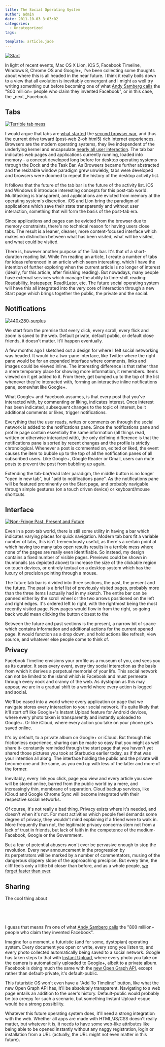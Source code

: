 ```yaml
---
title: The Social Operating System
author: admin
date: 2011-10-03 8:03:02
categories:
  - Uncategorized
tags: 

template: article.jade
---
```


[![](Start-300x291.jpg "Start")](Start.jpg)

In light of recent events, Mac OS X Lion, iOS 5, Facebook Timeline, Windows 8, Chrome OS and Google+, I've been collecting some thoughts about where this is all headed in the near future. I think it really boils down to a view that all evolution is inevitably convergent and I might as well try writing something out before becoming one of what [Andy Samberg calls](http://www.youtube.com/watch?v=WCuvzENr4oY&amp;feature=player_embedded) the "800 million+ people who claim they invented Facebook", or in this case, the _next _Facebook.

## Tabs

[![](Screenshot-300x12.png "Terrible tab mess")](Screenshot.png)

I would argue that tabs are [what started](http://en.wikipedia.org/wiki/Firefox_2) the [second browser war](http://en.wikipedia.org/wiki/Browser_wars#The_second_browser_war), and thus the current drive toward (post-web 2-oh html5) rich internet experiences. Browsers are the modern operating systems, they live independent of the underlying kernel and encapsulate [nearly all user interaction](http://xkcd.com/934/). The tab bar indicates web pages and applications currently running, loaded into memory - a concept developed long before for desktop operating systems through the Dock and the Task Bar. As Browsers became further abstracted and the resizable window paradigm grew unwieldy, tabs were developed and browsers were doomed to repeat the history of the desktop activity list.

It follows that the future of the tab bar is the future of the activity list. iOS and Windows 8 introduce interesting concepts for this post-tab world. Multitasking is transparent, and applications are evicted from memory at the operating system's discretion. iOS and Lion bring the paradigm of applications which save their state transparently and without user interaction, something that will form the basis of the post-tab era.

Since applications and pages can be evicted from the browser due to memory constraints, there's no technical reason for having users close tabs. The result is a leaner, cleaner, more content-focused interface which makes no distinction between what has been visited, what will be visited, and what could be visited.

There is, however another purpose of the Tab bar. It's that of a short-duration reading list. While I'm reading an article, I create a number of tabs for ideas referenced in an article which seem interesting, which I have the intention of further exploring when the current article is no longer of interest (ideally, for this article, after finishing reading). But nowadays, many people have external services which manage the ability to time-shift reading: Readability, Instapaper, ReadItLater, etc. The future social operating system will have this all integrated into the very core of interaction through a new Start page which brings together the public, the private and the social.

## Notifications

[![](440x280-surplus-300x190.png "440x280-surplus")](440x280-surplus.png)

We start from the premise that every click, every scroll, every flick and zoom is saved to the web. Default private, default public, or default close friends, it doesn't matter. It'll happen eventually.

A few months ago I sketched out a design for where I felt social networking was headed. It would be a two-pane interface, like Twitter where the right pane would be for an expanded interface where comments, links and images could be viewed inline. The interesting difference is that rather than a mere temporary place for showing more information, it remembers. Items viewed on it get added to it. From there, get bumped up to the top of the list whenever they're interacted with, forming an interactive inline notifications pane, somewhat like Google+.

What Google+ and Facebook assumes, is that every post that you've interacted with, by commenting or liking, indicates interest. Once interest has been indicated, subsequent changes to the topic of interest, be it additional comments or likes, trigger notifications.

Everything that the user reads, writes or comments on through the social network is added to the notifications pane. Since the notifications pane and profile page contain essentially the same information (all things read, written or otherwise interacted with), the only defining difference is that the notifications pane is sorted by recent changes and the profile is strictly chronological. Whenever a post is commented on, edited or liked, the event causes the item to bubble up to the top of all the notification panes of all subscribed users. Like Google+, Google Reader or Gmail, users can mute posts to prevent the post from bubbling up again.

Extending the tab-bar/read later paradigm, the middle button is no longer "open in new tab", but "add to notifications pane". As the notifications pane will be featured prominently on the Start page, and probably navigable through simple gestures (on a touch driven device) or keyboard/mouse shortcuts.

## Interface

[![](Scan-111003-0001-300x108.jpg "Non-Fringe Past, Present and Future")](Scan-111003-0001.jpg)

Even in a post-tab world, there is still some utility in having a bar which indicates varying places for quick navigation. Modern tab bars fit a variable number of tabs, this isn't tremendously useful, as there's a certain point at which having too many tabs open results results in a terrible mess where none of the pages are really even identifiable. So instead, my design contains a fixed number of visible pages. Previews could be shown in thumbnails (as depicted above) to increase the size of the clickable region on touch devices, or entirely textual on a desktop system which has the luxury of precision pointing through a mouse.

The future tab bar is divided into three sections, the past, the present and the future. The past is a brief list of previously visited pages, probably more than the three items I actually had in my sketch. The entire bar can be panned either by the scroll wheel or the two arrows positioned on the left and right edges. It's ordered left to right, with the rightmost being the most recently visited page. New pages would flow in from the right, so going back would mean clicking the button closest to the

Between the future and past sections is the present, a narrow bit of space which contains information and additional actions for the current opened page. It would function as a drop down, and hold actions like refresh, view source, and whatever else people come to think of.

<span style="font-size: 20px; font-weight: bold;">Privacy</span>

Facebook Timeline envisions your profile as a museum of you, and sees you as its curator. It sees every event, every tiny social interaction as the basis from which it derives a perpetual memorial of your life. This social network can not be limited to the island which is Facebook and must permeate through every nook and cranny of the web. As dystopian as this may appear, we are in a gradual shift to a world where every action is logged and social.

We'll be eased into a world where every application or page that we navigate stores every interaction to your social network. It's quite likely that it'll start off like Google+'s Instant Upload feature for Android devices, where every photo taken is transparently and instantly uploaded to Google+. Or like iCloud, where every action you take on your phone gets saved online.

It's by default, to a private album on Google+ or iCloud. But through this frictionless experience, sharing can be made so easy that you might as well share it- constantly reminded through the start page that you haven't yet shared those pictures you took at Starbucks earlier today, as if that was your intention all along. The interface holding the public and the private will become one and the same, as you end up with less of the latter and more of the former.

Inevitably, every link you click, page you view and every article you save will be stored online, barred from the public world by a mere, and increasingly thin, membrane of separation. Cloud backup services, like iCloud and Google Chrome Sync will become integrated with their respective social networks.

Of course, it's not really a bad thing. Privacy exists where it's needed, and doesn't when it's not. For most activities which people feel demands some degree of privacy, they wouldn't mind explaining if a friend were to walk in. More frequently than not, the legitimate privacy concerns stem not from a lack of trust in friends, but lack of faith in the competence of the medium- Facebook, Google or the Government.

But a fear of potential abusers won't ever be pervasive enough to stop the revolution. Every new announcement in the progression by its perpetrators will be marked by a number of commentators, musing of the dangerous slippery slope of the approaching precipice. But every time, the cliff feels only a little bit closer than before, and as a whole people, [we forget faster than ever](http://books.google.com/ngrams/graph?content=1880%2C1900%2C1920%2C1940%2C1960%2C1980%2C2000%2C2010&amp;year_start=1800&amp;year_end=2000&amp;corpus=0&amp;smoothing=3).

## Sharing

The cool thing about

&nbsp;

&nbsp;

I guess that means I'm one of what [Andy Samberg calls](http://www.youtube.com/watch?v=WCuvzENr4oY&amp;feature=player_embedded) the "800 million+ people who claim they invented Facebook".

Imagine for a moment, a futuristic (and for some, dystopian) operating system. Every document you open or write, every song you listen to, and every photo collected automatically being saved to a social network. Google has taken steps to that with [Instant Upload](http://www.google.com/support/mobile/bin/answer.py?answer=1304818), where every photo you take on the camera is automatically uploaded to Google+, albeit to a private album. Facebook is doing much the same with the [new Open Graph API](https://developers.facebook.com/docs/beta/), except rather than default-private, it's default-public.

This futuristic OS won't even have a "Add To Timeline" button, like what the new Open Graph API has, it'll be absolutely transparent. Navigating to a web page entails an addition to the user's history. Default-public would probably be too creepy for such a scenario, but something Instant Upload-esque would be a strong possibility.

Whatever this future operating system does, it'll need a strong integration with the web. Whether all apps are made with HTML/JS/CSS doesn't really matter, but whatever it is, it needs to have some web-like attributes like being able to be opened instantly without any naggy registration, login or installation from a URL (actually, the URL might not even matter in this future).

